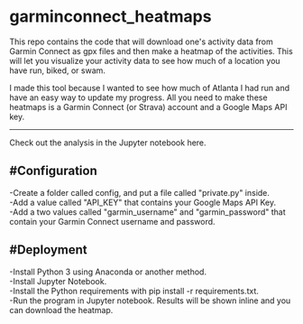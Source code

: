 # garminconnect_heatmaps
This repo contains the code that will download one's activity data from Garmin Connect as gpx files and then make a heatmap of the activities.  This will let you visualize your activity data to see how much of a location you have run, biked, or swam.  

I made this tool because I wanted to see how much of Atlanta I had run and have an easy way to update my progress.  All you need to make these heatmaps is a Garmin Connect (or Strava) account and a Google Maps API key.  

----------
Check out the analysis in the Jupyter notebook here. 

#Configuration
-----------------
-Create a folder called config, and put a file called "private.py" inside.    
  -Add a value called "API_KEY" that contains your Google Maps API Key.    
  -Add a two values called "garmin_username" and "garmin_password" that contain your Garmin Connect username and password.    
 
#Deployment
--------------
-Install Python 3 using Anaconda or another method.    
-Install Jupyter Notebook.    
-Install the Python requirements with pip install -r requirements.txt.    
-Run the program in Jupyter notebook.  Results will be shown inline and you can download the heatmap.    
